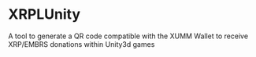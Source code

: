 # XRPLUnity
A tool to generate a QR code compatible with the XUMM Wallet to receive XRP/EMBRS donations within Unity3d games
